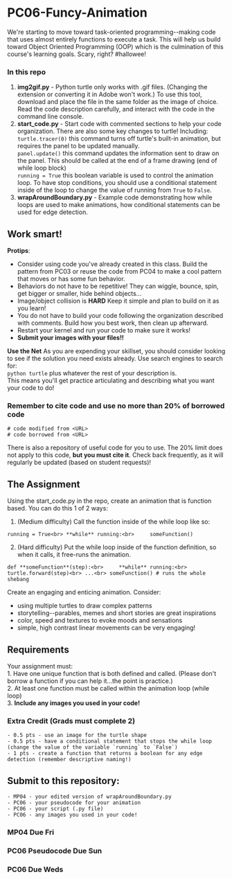 # PC06-Funcy-Animation
We're starting to move toward task-oriented programming--making code that uses almost entirely functions to execute a task. This will help us build toward Object Oriented Programming (OOP) which is the culmination of this course's learning goals. Scary, right? #hallowee!

### In this repo
1. **img2gif.py** - Python turtle only works with .gif files. (Changing the extension or converting it in Adobe won't work.) To use this tool, download and place the file in the same folder as the image of choice. Read the code description carefully, and interact with the code in the command line console.
2. **start_code.py** - Start code with commented sections to help your code organization. There are also some key changes to turtle! Including: <br>
    `turtle.tracer(0)` this command turns off turtle's built-in animation, but requires the panel to be updated manually.<br>
    `panel.update()` this command updates the information sent to draw on the panel. This should be called at the end of a frame drawing (end of while loop block)<br>
    `running = True` this boolean variable is used to control the animation loop. To have stop conditions, you should use a conditional statement inside of the loop to change the value of running from `True` to `False`.
3. **wrapAroundBoundary.py** - Example code demonstrating how while loops are used to make animations, how conditional statements can be used for edge detection.

## Work smart!

**Protips**: 
- Consider using code you've already created in this class. Build the pattern from PC03 or reuse the code from PC04 to make a cool pattern that moves or has some fun behavior. <br>
- Behaviors do not have to be repetitive! They can wiggle, bounce, spin, get bigger or smaller, hide behind objects...
- Image/object collision is **HARD** Keep it simple and plan to build on it as you learn!
- You do not have to build your code following the organization described with comments. Build how you best work, then clean up afterward. 
- Restart your kernel and run your code to make sure it works! 
- **Submit your images with your files!!**

**Use the Net**
As you are expending your skillset, you should consider looking to see if the solution you need exists already. Use search engines to search for:<br>
    `python turtle` plus whatever the rest of your description is.<br>
This means you'll get practice articulating and describing what you want your code to do!

### Remember to cite code and use no more than 20% of borrowed code
`# code modified from <URL>`<br>
`# code borrowed from <URL>`

There is also a repository of useful code for you to use. The 20% limit does not apply to this code, **but you must cite it**. Check back frequently, as it will regularly be updated (based on student requests)!

## The Assignment
Using the start_code.py in the repo, create an animation that is function based. You can do this 1 of 2 ways:

1. (Medium difficulty) Call the function inside of the while loop like so:

`running = True<br>
**while** running:<br>
    someFunction()`

2. (Hard difficulty) Put the while loop inside of the function definition, so when it calls, it free-runs the animation.

`def **someFunction**(step):<br>
    **while** running:<br>
        turtle.forward(step)<br>
...<br>
someFunction() # runs the whole shebang`

Create an engaging and enticing animation. Consider:
- using multiple turtles to draw complex patterns
- storytelling--parables, memes and short stories are great inspirations
- color, speed and textures to evoke moods and sensations
- simple, high contrast linear movements can be very engaging!

## Requirements
Your assignment must: <br>
    1. Have one unique function that is both defined and called. (Please don't borrow a function if you can help it...the point is practice.)<br>
    2. At least one function must be called within the animation loop (while loop) <br>
    3. **Include any images you used in your code!**
    
### Extra Credit (Grads must complete 2)
    - 0.5 pts - use an image for the turtle shape
    - 0.5 pts - have a conditional statement that stops the while loop (change the value of the variable `running` to `False`)
    - 1 pts - create a function that returns a boolean for any edge detection (remember descriptive naming!)

## Submit to this repository:
    - MP04 - your edited version of wrapAroundBoundary.py
    - PC06 - your pseudocode for your animation
    - PC06 - your script (.py file)
    - PC06 - any images you used in your code!
    
### MP04 Due Fri
### PC06 Pseudocode Due Sun
### PC06 Due Weds
